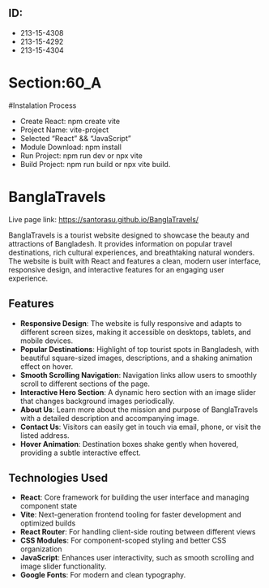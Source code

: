 ## ID:
- 213-15-4308
- 213-15-4292
- 213-15-4304
# Section:60_A


#Instalation Process
- Create React: npm create vite
- Project Name: vite-project
- Selected “React” && “JavaScript”
- Module Download: npm install
- Run Project: npm run dev or npx vite
- Build Project: npm run build or npx vite build.


# BanglaTravels

Live page link: https://santorasu.github.io/BanglaTravels/

BanglaTravels is a tourist website designed to showcase the beauty and attractions of Bangladesh. It provides information on popular travel destinations, rich cultural experiences, and breathtaking natural wonders. The website is built with React and features a clean, modern user interface, responsive design, and interactive features for an engaging user experience.

## Features

- **Responsive Design**: The website is fully responsive and adapts to different screen sizes, making it accessible on desktops, tablets, and mobile devices.
- **Popular Destinations**: Highlight of top tourist spots in Bangladesh, with beautiful square-sized images, descriptions, and a shaking animation effect on hover.
- **Smooth Scrolling Navigation**: Navigation links allow users to smoothly scroll to different sections of the page.
- **Interactive Hero Section**: A dynamic hero section with an image slider that changes background images periodically.
- **About Us**: Learn more about the mission and purpose of BanglaTravels with a detailed description and accompanying image.
- **Contact Us**: Visitors can easily get in touch via email, phone, or visit the listed address.
- **Hover Animation**: Destination boxes shake gently when hovered, providing a subtle interactive effect.

## Technologies Used

- **React**: Core framework for building the user interface and managing component state
- **Vite**: Next-generation frontend tooling for faster development and optimized builds
- **React Router**: For handling client-side routing between different views
- **CSS Modules**: For component-scoped styling and better CSS organization
- **JavaScript**: Enhances user interactivity, such as smooth scrolling and image slider functionality.
- **Google Fonts**: For modern and clean typography.
